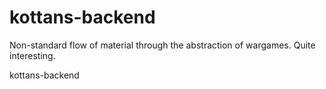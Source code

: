 # kottans-backend

Non-standard flow of material through the abstraction of wargames. Quite interesting.

kottans-backend
